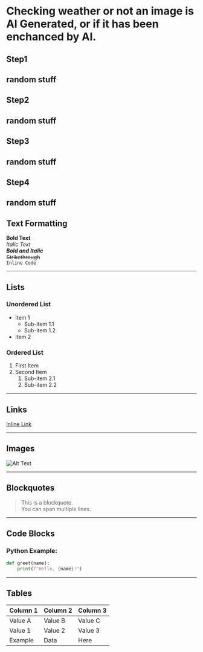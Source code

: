# Checking weather or not an image is AI Generated, or if it has been enchanced by AI.

## Step1
random stuff
---
## Step2
random stuff
---
## Step3
random stuff
---
## Step4
random stuff
---

## Text Formatting
**Bold Text**  
*Italic Text*  
***Bold and Italic***  
~~Strikethrough~~  
`Inline Code`  

---

## Lists

### Unordered List
- Item 1
  - Sub-item 1.1
  - Sub-item 1.2
- Item 2

### Ordered List
1. First Item
2. Second Item
   1. Sub-item 2.1
   2. Sub-item 2.2

---

## Links
[Inline Link](https://www.example.com)

---

## Images
![Alt Text](https://via.placeholder.com/150)

---

## Blockquotes
> This is a blockquote.  
> You can span multiple lines.  

---

## Code Blocks
### Python Example:
```python
def greet(name):
    print(f"Hello, {name}!")
```
---

## Tables

| Column 1 | Column 2 | Column 3 |
|----------|----------|----------|
| Value A  | Value B  | Value C  |
| Value 1  | Value 2  | Value 3  |
| Example  | Data     | Here     |
